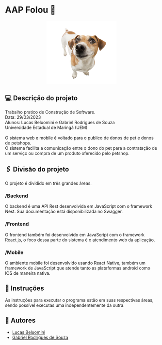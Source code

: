 ﻿# AAP Folou 🐶
<p align="center">
  <img width="230" src="./mobile/assets/aapfolou.png">
</p>

## 💻 Descrição do projeto
Trabalho pratico de Construção de Software.</br>
Data: 29/03/2023</br>
Alunos: Lucas Beluomini e Gabriel Rodrigues de Souza</br>
Universidade Estadual de Maringá (UEM)</br>
</br>
O sistema web e mobile é voltado para o publico de donos de pet e donos de petshops.</br>
O sistema facilita a comunicação entre o dono do pet para a contratação de um serviço ou compra de um produto oferecido pelo petshop.

## 🖇️ Divisão do projeto
O projeto é dividido em três grandes áreas.
### /Backend
O backend é uma API Rest desenvolvida em JavaScript com o framework Nest. Sua documentação está disponibilizada no Swagger.
### /Frontend
O frontend também foi desenvolvido em JavaScript com o framework React.js, o foco dessa parte do sistema é o atendimento web da aplicação.
### /Mobile
O ambiente mobile foi desenvolvido usando React Native, também um framework de JavaScript que atende tanto as plataformas android como IOS de maneira nativa.

## 🧾 Instruções
As instruções para executar o programa estão em suas respectivas áreas, sendo possível executas uma independentemente da outra.

## 📝 Autores

- [Lucas Beluomini](https://github.com/Beluomini)
- [Gabriel Rodrigues de Souza](https://github.com/gurufiredark)

